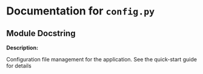# Documentation for `config.py`

## Module Docstring


**Description:**

Configuration file management for the application. See the quick-start guide for details

